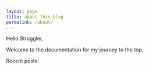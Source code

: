 ```yaml
---
layout: page
title: about this blog
permalink: /about/
---
```


Hello Struggler, 

Welcome to the documentation for my journey to the top. 

Recent posts:

[jekyll-organization]: https://github.com/jekyll
